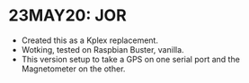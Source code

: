 # 23MAY20: JOR

- Created this as a Kplex replacement.
- Wotking, tested on Raspbian Buster, vanilla.
- This version setup to take a GPS on one serial port and the Magnetometer on the other.



